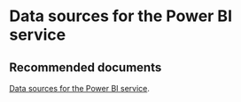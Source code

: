   <properties
	pageTitle="configure data sources for the power bi service"
	description="configure data sources for the power bi service"
	service="microsoft.PowerBIDedicated"
	resource="capacities"
	authors="pjfreitas"
	ms.author="pfreitas"	
	displayOrder="140"
	selfHelpType="generic"
	supportTopicIds="32628076"
	productPesIds="16334"
	cloudEnvironments="public, MoonCake, fairfax" 
	articleId="6490a412-a0a4-fe13-86f3-9d207d978a25"
/>

# Data sources for the Power BI service

## **Recommended documents**

[Data sources for the Power BI service](https://docs.microsoft.com/power-bi/service-get-data).<br>